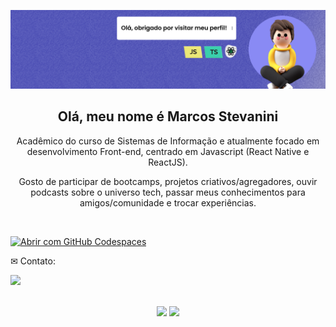 <div align="center">
 
![LinkedIn Banner (1)](https://github.com/MarcosStevanini/toPortfolio/blob/master/src/assets/redme.png)

## Olá, meu nome é Marcos Stevanini
 
<p> Acadêmico do curso de Sistemas de Informação e atualmente focado em desenvolvimento Front-end, centrado em Javascript (React Native e ReactJS). 

Gosto de participar de bootcamps, projetos criativos/agregadores, ouvir podcasts sobre o universo tech, passar meus conhecimentos para amigos/comunidade e trocar experiências.
</p>
</div>

<br>

[![Abrir com GitHub Codespaces](https://github.com/codespaces/badge.svg)](https://marcosstevanini-congenial-meme-pw745xrvw7rh7rrr.github.dev/)

<p align="left">
 ✉ Contato:
</p>

<a href="https://www.linkedin.com/in/marcos-stevanini-30308b195/" target="_blank"><img src="https://img.shields.io/badge/LinkedIn-0077B5?style=for-the-badge&logo=linkedin&logoColor=black" target="_blank"></a>


</div>
<br/>
<div align="center">
<img height="200em" src="https://github-readme-stats.vercel.app/api?username=marcosstevanini&show_icons=true&t&theme=dark"/>
<img height="200em" src="https://github-readme-stats.vercel.app/api/top-langs/?username=marcosstevanini&langs_count=5)](https://github.com/anuraghazra/github-readme-statsCompact&theme=dark"/>

</div>
